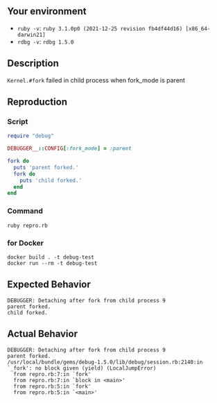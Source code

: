 ## Your environment

- `ruby -v`: `ruby 3.1.0p0 (2021-12-25 revision fb4df44d16) [x86_64-darwin21]`
- `rdbg -v`: `rdbg 1.5.0`

## Description

`Kernel.#fork` failed in child process when fork_mode is parent

## Reproduction

### Script

```ruby
require "debug"

DEBUGGER__::CONFIG[:fork_mode] = :parent

fork do
  puts 'parent forked.'
  fork do
    puts 'child forked.'
  end
end
```

### Command

```
ruby repro.rb
```

### for Docker

```
docker build . -t debug-test
docker run --rm -t debug-test
```

## Expected Behavior

```
DEBUGGER: Detaching after fork from child process 9
parent forked.
child forked.
```

## Actual Behavior

```
DEBUGGER: Detaching after fork from child process 9
parent forked.
/usr/local/bundle/gems/debug-1.5.0/lib/debug/session.rb:2140:in `_fork': no block given (yield) (LocalJumpError)
  from repro.rb:7:in `fork'
  from repro.rb:7:in `block in <main>'
  from repro.rb:5:in `fork'
  from repro.rb:5:in `<main>'
```
